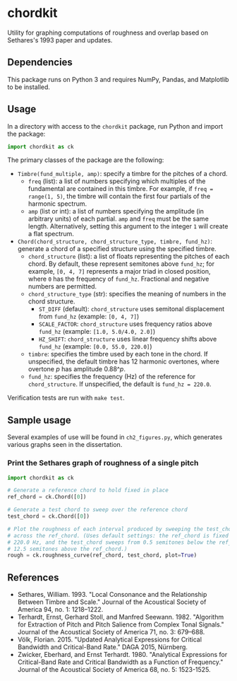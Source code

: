 # chordkit

Utility for graphing computations of roughness and overlap based on Sethares's 1993 paper and updates.

## Dependencies

This package runs on Python 3 and requires NumPy, Pandas, and Matplotlib to be installed.

## Usage

In a directory with access to the `chordkit` package, run Python and import the package:

```python
import chordkit as ck
```

The primary classes of the package are the following:

- `Timbre(fund_multiple, amp)`: specify a timbre for the pitches of a chord.
  - `freq` (list): a list of numbers specifying which multiples of the fundamental are contained in this timbre. For example, if `freq = range(1, 5)`, the timbre will contain the first four partials of the harmonic spectrum.
  - `amp` (list or int): a list of numbers specifying the amplitude (in arbitrary units) of each partial. `amp` and `freq` must be the same length. Alternatively, setting this argument to the integer `1` will create a flat spectrum.
- `Chord(chord_structure, chord_structure_type, timbre, fund_hz)`: generate a chord of a specified structure using the specified timbre.
  - `chord_structure` (list): a list of floats representing the pitches of each chord. By default, these represent semitones above `fund_hz`; for example, `[0, 4, 7]` represents a major triad in closed position, where `0` has the frequency of `fund_hz`. Fractional and negative numbers are permitted.
  - `chord_structure_type` (str): specifies the meaning of numbers in the chord structure.
    - `ST_DIFF` (default): `chord_structure` uses semitonal displacement from `fund_hz` (example: `[0, 4, 7]`)
    - `SCALE_FACTOR`: `chord_structure` uses frequency ratios above `fund_hz` (example: `[1.0, 5.0/4.0, 2.0]`)
    - `HZ_SHIFT`: `chord_structure` uses linear frequency shifts above `fund_hz` (example: `[0.0, 55.0, 220.0]`)
  - `timbre`: specifies the timbre used by each tone in the chord. If unspecified, the default timbre has 12 harmonic overtones, where overtone _p_ has amplitude 0.88^_p_.
  - `fund_hz`: specifies the frequency (Hz) of the reference for `chord_structure`. If unspecified, the default is `fund_hz = 220.0`.

Verification tests are run with `make test`.

## Sample usage

Several examples of use will be found in `ch2_figures.py`, which generates various graphs seen in the dissertation.

### Print the Sethares graph of roughness of a single pitch

```python
import chordkit as ck

# Generate a reference chord to hold fixed in place
ref_chord = ck.Chord([0])

# Generate a test chord to sweep over the reference chord
test_chord = ck.Chord([0])

# Plot the roughness of each interval produced by sweeping the test_chord
# across the ref_chord. (Uses default settings: the ref_chord is fixed at
# 220.0 Hz, and the test_chord sweeps from 0.5 semitones below the ref_chord to
# 12.5 semitones above the ref_chord.)
rough = ck.roughness_curve(ref_chord, test_chord, plot=True)
```

## References

- Sethares, William. 1993. "Local Consonance and the Relationship Between Timbre and Scale." Journal of the Acoustical Society of America 94, no. 1: 1218–1222.
- Terhardt, Ernst, Gerhard Stoll, and Manfred Seewann. 1982. "Algorithm for Extraction of Pitch and Pitch Salience from Complex Tonal Signals." Journal of the Acoustical Society of America 71, no. 3: 679–688.
- Völk, Florian. 2015. "Updated Analytical Expressions for Critical Bandwidth and Critical-Band Rate." DAGA 2015, Nürnberg.
- Zwicker, Eberhard, and Ernst Terhardt. 1980. "Analytical Expressions for Critical-Band Rate and Critical Bandwidth as a Function of Frequency." Journal of the Acoustical Society of America 68, no. 5: 1523-1525.
